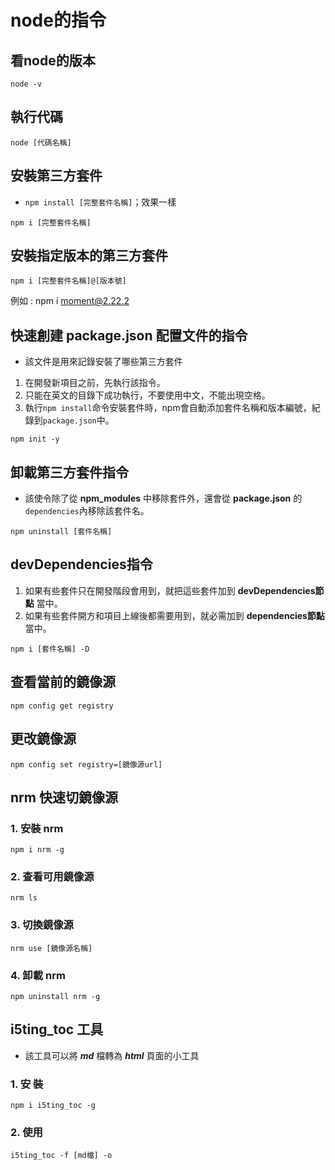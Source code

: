 # node的指令
## 看node的版本
```
node -v
```
## 執行代碼
```
node [代碼名稱]
```
## 安裝第三方套件
* `npm install [完整套件名稱]`；效果一樣
```
npm i [完整套件名稱]
```
## 安裝指定版本的第三方套件
```
npm i [完整套件名稱]@[版本號]
```
例如 : npm i moment@2.22.2

## 快速創建 package.json 配置文件的指令
* 該文件是用來記錄安裝了哪些第三方套件
1. 在開發新項目之前，先執行該指令。
2. 只能在英文的目錄下成功執行，不要使用中文，不能出現空格。
3. 執行`npm install`命令安裝套件時，npm會自動添加套件名稱和版本編號，紀錄到`package.json`中。
```
npm init -y
```

## 卸載第三方套件指令
* 該使令除了從 **npm_modules** 中移除套件外，還會從 **package.json** 的 `dependencies`內移除該套件名。
```
npm uninstall [套件名稱]
```

## devDependencies指令
1. 如果有些套件只在開發階段會用到，就把這些套件加到 **devDependencies節點** 當中。
2. 如果有些套件開方和項目上線後都需要用到，就必需加到 **dependencies節點** 當中。
```
npm i [套件名稱] -D
```

## 查看當前的鏡像源
```
npm config get registry
```

## 更改鏡像源
```
npm config set registry=[鏡像源url]
```

## **nrm** 快速切鏡像源
### 1. 安裝 **nrm**
```
npm i nrm -g
```
### 2. 查看可用鏡像源
```
nrm ls
```
### 3. 切換鏡像源
```
nrm use [鏡像源名稱]
```

### 4. 卸載 **nrm**
```
npm uninstall nrm -g
```

## **i5ting_toc** 工具
* 該工具可以將 ***md*** 檔轉為 ***html*** 頁面的小工具
### 1. 安 裝
```
npm i i5ting_toc -g
```
### 2. 使用
```
i5ting_toc -f [md檔] -o
```









